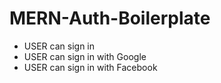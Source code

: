 # MERN-Auth-Boilerplate
- USER can sign in
- USER can sign in with Google
- USER can sign in with Facebook
